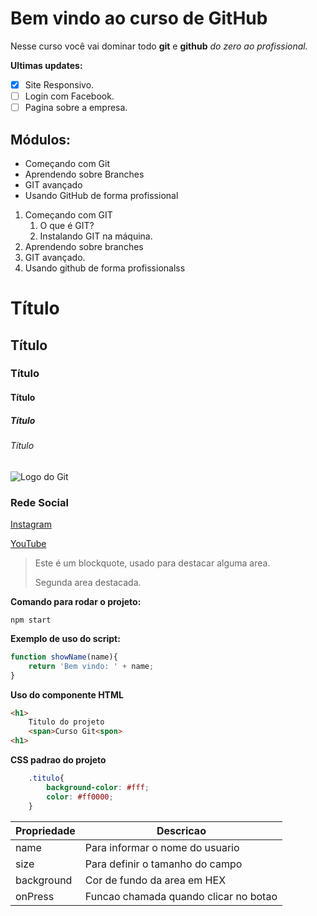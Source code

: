 # Bem vindo ao curso de GitHub
Nesse curso você vai dominar todo **git** e **github** _do zero ao profissional._

**Ultimas updates:**
- [X] Site Responsivo.
- [  ] Login com Facebook.
- [  ] Pagina sobre a empresa.

## Módulos:
* Começando com Git
* Aprendendo sobre Branches
* GIT avançado
* Usando GitHub de forma profissional

1. Começando com GIT
    1. O que é GIT?
    2. Instalando GIT na máquina.
2. Aprendendo sobre branches
3. GIT avançado.
4. Usando github de forma profissionalss

# Título
## Título
### Título
#### Título
##### Título
###### Título

![Logo do Git](https://git-scm.com/images/logos/downloads/Git-Icon-1788C.png)
 
 ### Rede Social
 [Instagram](https://instagram.com//euabinadabe)

 [YouTube](https://youtube.com//vdevalorant)

>Este é um blockquote, usado para destacar alguma area.
>
>Segunda area destacada.



**Comando para rodar o projeto:**

```
npm start
```

**Exemplo de uso do script:**
```js
function showName(name){
    return 'Bem vindo: ' + name;
}
```

**Uso do componente HTML**
```html
<h1>
    Titulo do projeto
    <span>Curso Git<spon>
<h1>
````

**CSS padrao do projeto**
```css
    .titulo{
        background-color: #fff;
        color: #ff0000;
    }
```

Propriedade | Descricao
----------- | --------
name | Para informar o nome do usuario
size | Para definir o tamanho do campo
background | Cor de fundo da area em HEX
onPress | Funcao chamada quando clicar no botao